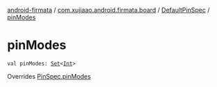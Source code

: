 [android-firmata](../../index.md) / [com.xujiaao.android.firmata.board](../index.md) / [DefaultPinSpec](index.md) / [pinModes](./pin-modes.md)

# pinModes

`val pinModes: `[`Set`](https://kotlinlang.org/api/latest/jvm/stdlib/kotlin.collections/-set/index.html)`<`[`Int`](https://kotlinlang.org/api/latest/jvm/stdlib/kotlin/-int/index.html)`>`

Overrides [PinSpec.pinModes](../-board/-pin-spec/pin-modes.md)

